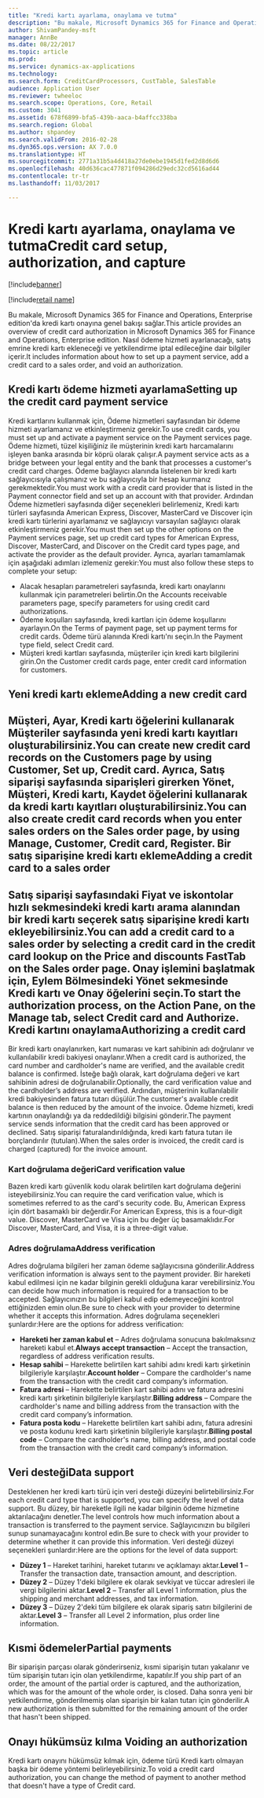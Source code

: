 ```yaml
---
title: "Kredi kartı ayarlama, onaylama ve tutma"
description: "Bu makale, Microsoft Dynamics 365 for Finance and Operations, Enterprise edition'da kredi kartı onayına genel bakışı sağlar. Nasıl ödeme hizmeti ayarlanacağı, satış emrine kredi kartı ekleneceği ve yetkilendirme iptal edileceğine dair bilgiler içerir."
author: ShivamPandey-msft
manager: AnnBe
ms.date: 08/22/2017
ms.topic: article
ms.prod: 
ms.service: dynamics-ax-applications
ms.technology: 
ms.search.form: CreditCardProcessors, CustTable, SalesTable
audience: Application User
ms.reviewer: twheeloc
ms.search.scope: Operations, Core, Retail
ms.custom: 3041
ms.assetid: 678f6899-bfa5-439b-aaca-b4affcc338ba
ms.search.region: Global
ms.author: shpandey
ms.search.validFrom: 2016-02-28
ms.dyn365.ops.version: AX 7.0.0
ms.translationtype: HT
ms.sourcegitcommit: 2771a31b5a4d418a27de0ebe1945d1fed2d8d6d6
ms.openlocfilehash: 40d636cac477871f094286d29edc32cd5616ad44
ms.contentlocale: tr-tr
ms.lasthandoff: 11/03/2017

---
```


# <a name="credit-card-setup-authorization-and-capture"></a><span data-ttu-id="9e923-104">Kredi kartı ayarlama, onaylama ve tutma</span><span class="sxs-lookup"><span data-stu-id="9e923-104">Credit card setup, authorization, and capture</span></span>

[!include[banner](../includes/banner.md)]

[!include[retail name](../includes/retail-name.md)]


<span data-ttu-id="9e923-105">Bu makale, Microsoft Dynamics 365 for Finance and Operations, Enterprise edition'da kredi kartı onayına genel bakışı sağlar.</span><span class="sxs-lookup"><span data-stu-id="9e923-105">This article provides an overview of credit card authorization in Microsoft Dynamics 365 for Finance and Operations, Enterprise edition.</span></span> <span data-ttu-id="9e923-106">Nasıl ödeme hizmeti ayarlanacağı, satış emrine kredi kartı ekleneceği ve yetkilendirme iptal edileceğine dair bilgiler içerir.</span><span class="sxs-lookup"><span data-stu-id="9e923-106">It includes information about how to set up a payment service, add a credit card to a sales order, and void an authorization.</span></span>

<a name="setting-up-the-credit-card-payment-service"></a><span data-ttu-id="9e923-107">Kredi kartı ödeme hizmeti ayarlama</span><span class="sxs-lookup"><span data-stu-id="9e923-107">Setting up the credit card payment service</span></span>
------------------------------------------

<span data-ttu-id="9e923-108">Kredi kartlarını kullanmak için, Ödeme hizmetleri sayfasından bir ödeme hizmeti ayarlamanız ve etkinleştirmeniz gerekir.</span><span class="sxs-lookup"><span data-stu-id="9e923-108">To use credit cards, you must set up and activate a payment service on the Payment services page.</span></span> <span data-ttu-id="9e923-109">Ödeme hizmeti, tüzel kişiliğiniz ile müşterinin kredi kartı harcamalarını işleyen banka arasında bir köprü olarak çalışır.</span><span class="sxs-lookup"><span data-stu-id="9e923-109">A payment service acts as a bridge between your legal entity and the bank that processes a customer's credit card charges.</span></span> <span data-ttu-id="9e923-110">Ödeme bağlayıcı alanında listelenen bir kredi kartı sağlayıcısıyla çalışmanız ve bu sağlayıcıyla bir hesap kurmanız gerekmektedir.</span><span class="sxs-lookup"><span data-stu-id="9e923-110">You must work with a credit card provider that is listed in the Payment connector field and set up an account with that provider.</span></span> <span data-ttu-id="9e923-111">Ardından Ödeme hizmetleri sayfasında diğer seçenekleri belirlemeniz, Kredi kartı türleri sayfasında American Express, Discover, MasterCard ve Discover için kredi kartı türlerini ayarlamanız ve sağlayıcıyı varsayılan sağlayıcı olarak etkinleştirmeniz gerekir.</span><span class="sxs-lookup"><span data-stu-id="9e923-111">You must then set up the other options on the Payment services page, set up credit card types for American Express, Discover, MasterCard, and Discover on the Credit card types page, and activate the provider as the default provider.</span></span> <span data-ttu-id="9e923-112">Ayrıca, ayarları tamamlamak için aşağıdaki adımları izlemeniz gerekir:</span><span class="sxs-lookup"><span data-stu-id="9e923-112">You must also follow these steps to complete your setup:</span></span>
-   <span data-ttu-id="9e923-113">Alacak hesapları parametreleri sayfasında, kredi kartı onaylarını kullanmak için parametreleri belirtin.</span><span class="sxs-lookup"><span data-stu-id="9e923-113">On the Accounts receivable parameters page, specify parameters for using credit card authorizations.</span></span>
-   <span data-ttu-id="9e923-114">Ödeme koşulları sayfasında, kredi kartları için ödeme koşullarını ayarlayın.</span><span class="sxs-lookup"><span data-stu-id="9e923-114">On the Terms of payment page, set up payment terms for credit cards.</span></span> <span data-ttu-id="9e923-115">Ödeme türü alanında Kredi kartı'nı seçin.</span><span class="sxs-lookup"><span data-stu-id="9e923-115">In the Payment type field, select Credit card.</span></span>
-   <span data-ttu-id="9e923-116">Müşteri kredi kartları sayfasında, müşteriler için kredi kartı bilgilerini girin.</span><span class="sxs-lookup"><span data-stu-id="9e923-116">On the Customer credit cards page, enter credit card information for customers.</span></span>

## <a name="adding-a-new-credit-card"></a><span data-ttu-id="9e923-117">Yeni kredi kartı ekleme</span><span class="sxs-lookup"><span data-stu-id="9e923-117">Adding a new credit card</span></span>
<span data-ttu-id="9e923-118">Müşteri, Ayar, Kredi kartı öğelerini kullanarak Müşteriler sayfasında yeni kredi kartı kayıtları oluşturabilirsiniz.</span><span class="sxs-lookup"><span data-stu-id="9e923-118">You can create new credit card records on the Customers page by using Customer, Set up, Credit card.</span></span> <span data-ttu-id="9e923-119">Ayrıca, Satış siparişi sayfasında siparişleri girerken Yönet, Müşteri, Kredi kartı, Kaydet öğelerini kullanarak da kredi kartı kayıtları oluşturabilirsiniz.</span><span class="sxs-lookup"><span data-stu-id="9e923-119">You can also create credit card records when you enter sales orders on the Sales order page, by using Manage, Customer, Credit card, Register.</span></span>
<span data-ttu-id="9e923-120">Bir satış siparişine kredi kartı ekleme</span><span class="sxs-lookup"><span data-stu-id="9e923-120">Adding a credit card to a sales order</span></span>
-------------------------------------

<span data-ttu-id="9e923-121">Satış siparişi sayfasındaki Fiyat ve iskontolar hızlı sekmesindeki kredi kartı arama alanından bir kredi kartı seçerek satış siparişine kredi kartı ekleyebilirsiniz.</span><span class="sxs-lookup"><span data-stu-id="9e923-121">You can add a credit card to a sales order by selecting a credit card in the credit card lookup on the Price and discounts FastTab on the Sales order page.</span></span> <span data-ttu-id="9e923-122">Onay işlemini başlatmak için, Eylem Bölmesindeki Yönet sekmesinde Kredi kartı ve Onay öğelerini seçin.</span><span class="sxs-lookup"><span data-stu-id="9e923-122">To start the authorization process, on the Action Pane, on the Manage tab, select Credit card and Authorize.</span></span>
<span data-ttu-id="9e923-123">Kredi kartını onaylama</span><span class="sxs-lookup"><span data-stu-id="9e923-123">Authorizing a credit card</span></span>
-------------------------

<span data-ttu-id="9e923-124">Bir kredi kartı onaylanırken, kart numarası ve kart sahibinin adı doğrulanır ve kullanılabilir kredi bakiyesi onaylanır.</span><span class="sxs-lookup"><span data-stu-id="9e923-124">When a credit card is authorized, the card number and cardholder's name are verified, and the available credit balance is confirmed.</span></span> <span data-ttu-id="9e923-125">İsteğe bağlı olarak, kart doğrulama değeri ve kart sahibinin adresi de doğrulanabilir.</span><span class="sxs-lookup"><span data-stu-id="9e923-125">Optionally, the card verification value and the cardholder’s address are verified.</span></span> <span data-ttu-id="9e923-126">Ardından, müşterinin kullanılabilir kredi bakiyesinden fatura tutarı düşülür.</span><span class="sxs-lookup"><span data-stu-id="9e923-126">The customer's available credit balance is then reduced by the amount of the invoice.</span></span> <span data-ttu-id="9e923-127">Ödeme hizmeti, kredi kartının onaylandığı ya da reddedildiği bilgisini gönderir.</span><span class="sxs-lookup"><span data-stu-id="9e923-127">The payment service sends information that the credit card has been approved or declined.</span></span> <span data-ttu-id="9e923-128">Satış siparişi faturalandırıldığında, kredi kartı fatura tutarı ile borçlandırılır (tutulan).</span><span class="sxs-lookup"><span data-stu-id="9e923-128">When the sales order is invoiced, the credit card is charged (captured) for the invoice amount.</span></span>

### <a name="card-verification-value"></a><span data-ttu-id="9e923-129">Kart doğrulama değeri</span><span class="sxs-lookup"><span data-stu-id="9e923-129">Card verification value</span></span>

<span data-ttu-id="9e923-130">Bazen kredi kartı güvenlik kodu olarak belirtilen kart doğrulama değerini isteyebilirsiniz.</span><span class="sxs-lookup"><span data-stu-id="9e923-130">You can require the card verification value, which is sometimes referred to as the card's security code.</span></span> <span data-ttu-id="9e923-131">Bu, American Express için dört basamaklı bir değerdir.</span><span class="sxs-lookup"><span data-stu-id="9e923-131">For American Express, this is a four-digit value.</span></span> <span data-ttu-id="9e923-132">Discover, MasterCard ve Visa için bu değer üç basamaklıdır.</span><span class="sxs-lookup"><span data-stu-id="9e923-132">For Discover, MasterCard, and Visa, it is a three-digit value.</span></span>

### <a name="address-verification"></a><span data-ttu-id="9e923-133">Adres doğrulama</span><span class="sxs-lookup"><span data-stu-id="9e923-133">Address verification</span></span>

<span data-ttu-id="9e923-134">Adres doğrulama bilgileri her zaman ödeme sağlayıcısına gönderilir.</span><span class="sxs-lookup"><span data-stu-id="9e923-134">Address verification information is always sent to the payment provider.</span></span> <span data-ttu-id="9e923-135">Bir hareketi kabul edilmesi için ne kadar bilginin gerekli olduğuna karar verebilirsiniz.</span><span class="sxs-lookup"><span data-stu-id="9e923-135">You can decide how much information is required for a transaction to be accepted.</span></span> <span data-ttu-id="9e923-136">Sağlayıcınızın bu bilgileri kabul edip edemeyeceğini kontrol ettiğinizden emin olun.</span><span class="sxs-lookup"><span data-stu-id="9e923-136">Be sure to check with your provider to determine whether it accepts this information.</span></span> <span data-ttu-id="9e923-137">Adres doğrulama seçenekleri şunlardır:</span><span class="sxs-lookup"><span data-stu-id="9e923-137">Here are the options for address verification:</span></span>
-   <span data-ttu-id="9e923-138">**Hareketi her zaman kabul et** – Adres doğrulama sonucuna bakılmaksınız hareketi kabul et.</span><span class="sxs-lookup"><span data-stu-id="9e923-138">**Always accept transaction** – Accept the transaction, regardless of address verification results.</span></span>
-   <span data-ttu-id="9e923-139">**Hesap sahibi** – Harekette belirtilen kart sahibi adını kredi kartı şirketinin bilgileriyle karşılaştır.</span><span class="sxs-lookup"><span data-stu-id="9e923-139">**Account holder** – Compare the cardholder's name from the transaction with the credit card company’s information.</span></span>
-   <span data-ttu-id="9e923-140">**Fatura adresi** – Harekette belirtilen kart sahibi adını ve fatura adresini kredi kartı şirketinin bilgileriyle karşılaştır.</span><span class="sxs-lookup"><span data-stu-id="9e923-140">**Billing address** – Compare the cardholder's name and billing address from the transaction with the credit card company’s information.</span></span>
-   <span data-ttu-id="9e923-141">**Fatura posta kodu** – Harekette belirtilen kart sahibi adını, fatura adresini ve posta kodunu kredi kartı şirketinin bilgileriyle karşılaştır.</span><span class="sxs-lookup"><span data-stu-id="9e923-141">**Billing postal code** – Compare the cardholder's name, billing address, and postal code from the transaction with the credit card company’s information.</span></span>

## <a name="data-support"></a><span data-ttu-id="9e923-142">Veri desteği</span><span class="sxs-lookup"><span data-stu-id="9e923-142">Data support</span></span>
<span data-ttu-id="9e923-143">Desteklenen her kredi kartı türü için veri desteği düzeyini belirtebilirsiniz.</span><span class="sxs-lookup"><span data-stu-id="9e923-143">For each credit card type that is supported, you can specify the level of data support.</span></span> <span data-ttu-id="9e923-144">Bu düzey, bir hareketle ilgili ne kadar bilginin ödeme hizmetine aktarılacağını denetler.</span><span class="sxs-lookup"><span data-stu-id="9e923-144">The level controls how much information about a transaction is transferred to the payment service.</span></span> <span data-ttu-id="9e923-145">Sağlayıcınızın bu bilgileri sunup sunamayacağını kontrol edin.</span><span class="sxs-lookup"><span data-stu-id="9e923-145">Be sure to check with your provider to determine whether it can provide this information.</span></span> <span data-ttu-id="9e923-146">Veri desteği düzeyi seçenekleri şunlardır:</span><span class="sxs-lookup"><span data-stu-id="9e923-146">Here are the options for the level of data support:</span></span>
-   <span data-ttu-id="9e923-147">**Düzey 1** – Hareket tarihini, hareket tutarını ve açıklamayı aktar.</span><span class="sxs-lookup"><span data-stu-id="9e923-147">**Level 1** – Transfer the transaction date, transaction amount, and description.</span></span>
-   <span data-ttu-id="9e923-148">**Düzey 2** – Düzey 1'deki bilgilere ek olarak sevkiyat ve tüccar adresleri ile vergi bilgilerini aktar.</span><span class="sxs-lookup"><span data-stu-id="9e923-148">**Level 2** – Transfer all Level 1 information, plus the shipping and merchant addresses, and tax information.</span></span>
-   <span data-ttu-id="9e923-149">**Düzey 3** – Düzey 2'deki tüm bilgilere ek olarak sipariş satırı bilgilerini de aktar.</span><span class="sxs-lookup"><span data-stu-id="9e923-149">**Level 3** – Transfer all Level 2 information, plus order line information.</span></span>

## <a name="partial-payments"></a><span data-ttu-id="9e923-150">Kısmi ödemeler</span><span class="sxs-lookup"><span data-stu-id="9e923-150">Partial payments</span></span>
<span data-ttu-id="9e923-151">Bir siparişin parçası olarak gönderirseniz, kısmi siparişin tutarı yakalanır ve tüm siparişin tutarı için olan yetkilendirme, kapatılır.</span><span class="sxs-lookup"><span data-stu-id="9e923-151">If you ship part of an order, the amount of the partial order is captured, and the authorization, which was for the amount of the whole order, is closed.</span></span> <span data-ttu-id="9e923-152">Daha sonra yeni bir yetkilendirme, gönderilmemiş olan siparişin bir kalan tutarı için gönderilir.</span><span class="sxs-lookup"><span data-stu-id="9e923-152">A new authorization is then submitted for the remaining amount of the order that hasn't been shipped.</span></span>

## <a name="voiding-an-authorization"></a><span data-ttu-id="9e923-153">Onayı hükümsüz kılma </span><span class="sxs-lookup"><span data-stu-id="9e923-153">Voiding an authorization</span></span>
<span data-ttu-id="9e923-154">Kredi kartı onayını hükümsüz kılmak için, ödeme türü Kredi kartı olmayan başka bir ödeme yöntemi belirleyebilirsiniz.</span><span class="sxs-lookup"><span data-stu-id="9e923-154">To void a credit card authorization, you can change the method of payment to another method that doesn't have a type of Credit card.</span></span>






